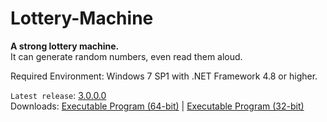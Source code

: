 # Lottery-Machine
**A strong lottery machine.**\
It can generate random numbers, even read them aloud.

Required Environment: Windows 7 SP1 with .NET Framework 4.8 or higher.

`Latest release`: [3.0.0.0](https://github.com/Python-Object-Developers/Lottery-Machine/releases/tag/v3.0.0.0)\
Downloads: [Executable Program (64-bit)](https://github.com/Python-Object-Developers/Lottery-Machine/releases/download/v3.0.0.0/Lottery-Machine-3.0.0.0-AMD64.exe)  |  [Executable Program (32-bit)](https://github.com/Python-Object-Developers/Lottery-Machine/releases/download/v3.0.0.0/Lottery-Machine-3.0.0.0.exe)
